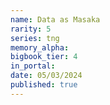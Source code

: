 ```yaml
---
name: Data as Masaka
rarity: 5
series: tng
memory_alpha:
bigbook_tier: 4
in_portal:
date: 05/03/2024
published: true
---
```



